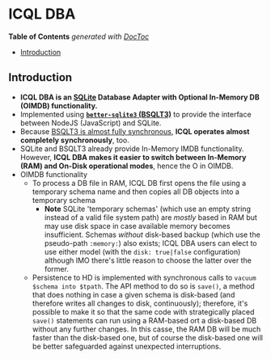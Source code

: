 # ICQL DBA


<!-- START doctoc generated TOC please keep comment here to allow auto update -->
<!-- DON'T EDIT THIS SECTION, INSTEAD RE-RUN doctoc TO UPDATE -->
**Table of Contents**  *generated with [DocToc](https://github.com/thlorenz/doctoc)*

- [Introduction](#introduction)

<!-- END doctoc generated TOC please keep comment here to allow auto update -->


## Introduction

* **ICQL DBA is an [SQLite](https://sqlite.org/index.html) Database Adapter with Optional In-Memory DB
  (OIMDB) functionality.**
* Implemented using **[`better-sqlite3` (BSQLT3)](https://github.com/JoshuaWise/better-sqlite3)** to provide
  the interface between NodeJS (JavaScript) and SQLite.
* Because [BSQLT3 is almost fully synchronous](https://github.com/JoshuaWise/better-sqlite3/issues/262),
  **ICQL operates almost completely synchronously**, too.
* SQLite and BSQLT3 already provide In-Memory IMDB functionality. However, **ICQL DBA makes it easier to
  switch between In-Memory (RAM) and On-Disk operational modes**, hence the O in OIMDB.
* OIMDB functionality
  * To process a DB file in RAM, ICQL DB first opens the file using a temporary schema name and then copies
    all DB objects into a temporary schema
    * **Note** SQLite 'temporary schemas' (which use an empty string instead of a valid file system path)
      are *mostly* based in RAM but may use disk space in case available memory becomes insufficient.
      Schemas *without* disk-based backup (which use the pseudo-path `:memory:`) also exists; ICQL DBA users
      can elect to use either model (with the `disk: true|false` configuration) although IMO there's little
      reason to choose the latter over the former.
  * Persistence to HD is implemented with synchronous calls to `vacuum $schema into $tpath`. The API method
    to do so is `save()`, a method that does nothing in case a given schema is disk-based (and therefore
    writes all changes to disk, continuously); therefore, it's possible to make it so that the same code
    with strategically placed `save()` statements can run using a RAM-based ort a disk-based DB without any
    further changes. In this casse, the RAM DB will be much faster than the disk-based one, but of course
    the disk-based one will be better safeguarded against unexpected interruptions.



